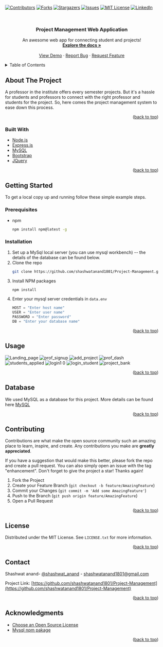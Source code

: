<div id="top"></div>

<!-- PROJECT SHIELDS -->
<!--
*** I'm using markdown "reference style" links for readability.
*** Reference links are enclosed in brackets [ ] instead of parentheses ( ).
*** See the bottom of this document for the declaration of the reference variables
*** for contributors-url, forks-url, etc. This is an optional, concise syntax you may use.
*** https://www.markdownguide.org/basic-syntax/#reference-style-links
-->
[![Contributors][contributors-shield]][contributors-url]
[![Forks][forks-shield]][forks-url]
[![Stargazers][stars-shield]][stars-url]
[![Issues][issues-shield]][issues-url]
[![MIT License][license-shield]][license-url]
[![LinkedIn][linkedin-shield]][linkedin-url]



<!-- PROJECT LOGO -->
<br />
<div align="center">
  

  <h3 align="center">Project Management Web Application</h3>

  <p align="center">
    An awesome web app for connecting student and projects!
    <br />
    <a href="https://github.com/shashwatanand1801/Project-Management"><strong>Explore the docs »</strong></a>
    <br />
    <br />
    <a href="https://github.com/shashwatanand1801/Project-Management">View Demo</a>
    ·
    <a href="https://github.com/shashwatanand1801/Project-Management/issues">Report Bug</a>
    ·
    <a href="https://github.com/shashwatanand1801/Project-Management/issues">Request Feature</a>
  </p>
</div>



<!-- TABLE OF CONTENTS -->
<details>
  <summary>Table of Contents</summary>
  <ol>
    <li>
      <a href="#about-the-project">About The Project</a>
      <ul>
        <li><a href="#built-with">Built With</a></li>
      </ul>
    </li>
    <li>
      <a href="#getting-started">Getting Started</a>
      <ul>
        <li><a href="#prerequisites">Prerequisites</a></li>
        <li><a href="#installation">Installation</a></li>
      </ul>
    </li>
    <li><a href="#usage">Usage</a></li>
    <li><a href="#databse">Databse</a></li>
    <li><a href="#contributing">Contributing</a></li>
    <li><a href="#license">License</a></li>
    <li><a href="#contact">Contact</a></li>
    <li><a href="#acknowledgments">Acknowledgments</a></li>
  </ol>
</details>



<!-- ABOUT THE PROJECT -->
## About The Project

A professor in the institute offers every semester projects. But it's a hassle for students and professors to connect with the right professor and students for the project. So, here comes the project management system to ease down this process.

<p align="right">(<a href="#top">back to top</a>)</p>



### Built With


* [Node.js](https://nodejs.org/)
* [Express.js](https://expressjs.com/)
* [MySQL](https://www.mysql.com/)
* [Bootstrap](https://getbootstrap.com)
* [JQuery](https://jquery.com)

<p align="right">(<a href="#top">back to top</a>)</p>



<!-- GETTING STARTED -->
## Getting Started

To get a local copy up and running follow these simple example steps.

### Prerequisites

* npm
  ```sh
  npm install npm@latest -g
  ```

### Installation

1. Set up a MySql local server (you can use mysql workbench) -- the details of the database can be found below.
2. Clone the repo
   ```sh
   git clone https://github.com/shashwatanand1801/Project-Management.git
   ```
3. Install NPM packages
   ```sh
   npm install
   ```
4. Enter your mysql server credentials in `data.env`
   ```js
   HOST = "Enter host name"
   USER = "Enter user name"
   PASSWORD = "Enter password"
   DB = "Enter your database name"
   ```

<p align="right">(<a href="#top">back to top</a>)</p>



<!-- USAGE EXAMPLES -->
## Usage

<!-- Few snaps of working application -->


![Landing_page](https://user-images.githubusercontent.com/62377254/168394124-86639efa-a0c8-420f-bb7d-cd8b158d9884.jpg)
![prof_signup](https://user-images.githubusercontent.com/62377254/168394157-60db2268-8125-4ad6-b004-70f876b07503.jpg)
![add_project](https://user-images.githubusercontent.com/62377254/168394171-83f18781-96ba-43f1-ad17-5135f11eb890.jpg)
![prof_dash](https://user-images.githubusercontent.com/62377254/168394194-6e970169-834f-4a7b-810d-6588604f4b41.jpg)
![students_applied](https://user-images.githubusercontent.com/62377254/168394211-cbebd37e-e97e-48bd-b06a-1ec3918ae57a.jpg)
![login1 0](https://user-images.githubusercontent.com/62377254/168394250-89c04e8a-d56b-418d-93b4-1d91c315a78b.jpg)
![login_student](https://user-images.githubusercontent.com/62377254/168394260-dd27f8fd-f880-4a98-84d5-d2813869932c.jpg)
![project_bank](https://user-images.githubusercontent.com/62377254/168394266-64808ecc-4494-4d64-ad51-f7edf6138bfa.jpg)



<p align="right">(<a href="#top">back to top</a>)</p>




<!-- Databse -->
## Database
We used MySQL as a database for this project. More details can be found here <a href="https://www.mysql.com/">MySQL</a>



<p align="right">(<a href="#top">back to top</a>)</p>




<!-- CONTRIBUTING -->
## Contributing

Contributions are what make the open source community such an amazing place to learn, inspire, and create. Any contributions you make are **greatly appreciated**.

If you have a suggestion that would make this better, please fork the repo and create a pull request. You can also simply open an issue with the tag "enhancement".
Don't forget to give the project a star! Thanks again!

1. Fork the Project
2. Create your Feature Branch (`git checkout -b feature/AmazingFeature`)
3. Commit your Changes (`git commit -m 'Add some AmazingFeature'`)
4. Push to the Branch (`git push origin feature/AmazingFeature`)
5. Open a Pull Request

<p align="right">(<a href="#top">back to top</a>)</p>



<!-- LICENSE -->
## License

Distributed under the MIT License. See `LICENSE.txt` for more information.

<p align="right">(<a href="#top">back to top</a>)</p>



<!-- CONTACT -->
## Contact

Shashwat anand- [@shashwat_anand](https://www.linkedin.com/in/shashwat-anand/) - shashwatanand1801@gmail.com

Project Link: [https://github.com/shashwatanand1801/Project-Management](https://github.com/shashwatanand1801/Project-Management)

<p align="right">(<a href="#top">back to top</a>)</p>



<!-- ACKNOWLEDGMENTS -->
## Acknowledgments

* [Choose an Open Source License](https://choosealicense.com)
* [Mysql npm pakage](https://www.npmjs.com/package/mysql)


<p align="right">(<a href="#top">back to top</a>)</p>



<!-- MARKDOWN LINKS & IMAGES -->
<!-- https://www.markdownguide.org/basic-syntax/#reference-style-links -->
[contributors-shield]: https://img.shields.io/github/contributors/shashwatanand1801/Project-Management.svg?style=for-the-badge
[contributors-url]: https://github.com/shashwatanand1801/Project-Management/graphs/contributors
[forks-shield]: https://img.shields.io/github/forks/shashwatanand1801/Project-Management.svg?style=for-the-badge
[forks-url]: https://github.com/shashwatanand1801/Project-Management/network/members
[stars-shield]: https://img.shields.io/github/stars/shashwatanand1801/Project-Management.svg?style=for-the-badge
[stars-url]: https://github.com/shashwatanand1801/Project-Management/stargazers
[issues-shield]: https://img.shields.io/github/issues/shashwatanand1801/Project-Management.svg?style=for-the-badge
[issues-url]: https://github.com/shashwatanand1801/Project-Management/issues
[license-shield]: https://img.shields.io/github/license/shashwatanand1801/Project-Management.svg?style=for-the-badge
[license-url]: https://github.com/shashwatanand1801/Project-Management/blob/main/LICENSE
[linkedin-shield]: https://img.shields.io/badge/-LinkedIn-black.svg?style=for-the-badge&logo=linkedin&colorB=555
[linkedin-url]: https://www.linkedin.com/in/shashwat-anand/
[product-screenshot]: readme_images/landing.png
